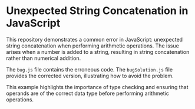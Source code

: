 # Unexpected String Concatenation in JavaScript

This repository demonstrates a common error in JavaScript: unexpected string concatenation when performing arithmetic operations.  The issue arises when a number is added to a string, resulting in string concatenation rather than numerical addition.

The `bug.js` file contains the erroneous code. The `bugSolution.js` file provides the corrected version, illustrating how to avoid the problem.

This example highlights the importance of type checking and ensuring that operands are of the correct data type before performing arithmetic operations.
